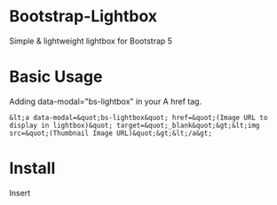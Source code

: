 # Bootstrap-Lightbox
Simple &amp; lightweight lightbox for Bootstrap 5


# Basic Usage
Adding data-modal="bs-lightbox" in your A href tag. 

```
&lt;a data-modal=&quot;bs-lightbox&quot; href=&quot;(Image URL to display in lightbox)&quot; target=&quot;_blank&quot;&gt;&lt;img src=&quot;(Thumbnail Image URL)&quot;&gt;&lt;/a&gt;
```

# Install

Insert <script> tag near by end of BODY tag.

```
&lt;script async type=&quot;text/javascript&quot; src=&quot;https://cdn.jsdelivr.net/gh/avalon-studio/Bootstrap-Lightbox/bs5lightbox.js&quot; crossorigin=&quot;anonymous&quot;&gt;&lt;/script&gt;
```
